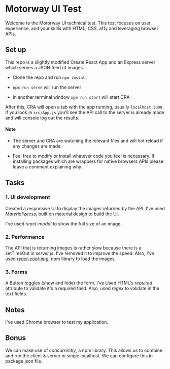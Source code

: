 # Motorway UI Test

Welcome to the Motorway UI technical test. This test focuses on user experience, and your skills with HTML, CSS, a11y and leveraging browser APIs.

## Set up

This repo is a slightly modified Create React App and an Express server which serves a JSON feed of images.

- Clone the repo and run `npm install`

- `npm run serve` will run the server

- in another terminal window `npm run start` will start CRA

After this, CRA will open a tab with the app running, usually `localhost:3000`. If you look in `src/App.js` you'll see the API call to the server is already made and will console log out the results.

#### Note

- The server and CRA are watching the relevant files and will hot reload if any changes are made.

- Feel free to modify or install whatever code you feel is necessary. If installing packages which are wrappers for native browsers APIs please leave a comment explaining why.

## Tasks

### 1. UI development

Created a responsive UI to display the images returned by the API. I've used _Materializecss_, built on material design to build the UI.

I've used _react-modal_ to show the full size of an image.

### 2. Performance

The API that is returning images is rather slow because there is a setTimeOut in _server.js_. I've removed it to improve the speed. Also, I've used [_react-cool-img_](https://www.npmjs.com/package/react-cool-img), npm library to load the images.

### 3. Forms

A Button toggles (show and hide) the form. I've Used HTML's _required_ attribute to validate it's a required field. Also, used _regex_ to validate in the text fields.

## Notes

I've used Chrome browser to test my application.

## Bonus

We can make use of _concurrently_, a npm library. This allows us to combine and run the client & server in single localhost. We can configure this in package.json file.
